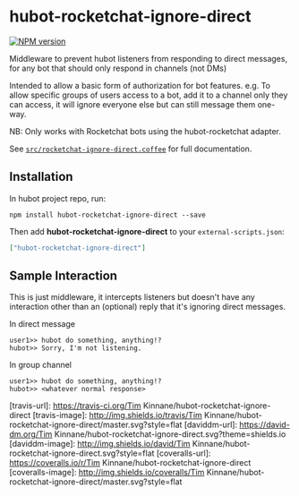# hubot-rocketchat-ignore-direct
[![NPM version][npm-image]][npm-url] 

Middleware to prevent hubot listeners from responding to direct messages, for any bot that should only respond in channels (not DMs)

Intended to allow a basic form of authorization for bot features.
e.g. To allow specific groups of users access to a bot, add it to a channel only they can access, it will ignore everyone else but can still message them one-way.

NB: Only works with Rocketchat bots using the hubot-rocketchat adapter.

See [`src/rocketchat-ignore-direct.coffee`](src/rocketchat-ignore-direct.coffee) for full documentation.

## Installation

In hubot project repo, run:

`npm install hubot-rocketchat-ignore-direct --save`

Then add **hubot-rocketchat-ignore-direct** to your `external-scripts.json`:

```json
["hubot-rocketchat-ignore-direct"]
```

## Sample Interaction

This is just middleware, it intercepts listeners but doesn't have any interaction other than an (optional) reply that it's ignoring direct messages.

In direct message

```
user1>> hubot do something, anything!?
hubot>> Sorry, I'm not listening.
```

In group channel

```
user1>> hubot do something, anything!?
hubot>> <whatever normal response>
```

[npm-url]: https://npmjs.org/package/hubot-rocketchat-ignore-direct
[npm-image]: http://img.shields.io/npm/v/hubot-rocketchat-ignore-direct.svg?style=flat
[travis-url]: https://travis-ci.org/Tim Kinnane/hubot-rocketchat-ignore-direct
[travis-image]: http://img.shields.io/travis/Tim Kinnane/hubot-rocketchat-ignore-direct/master.svg?style=flat
[daviddm-url]: https://david-dm.org/Tim Kinnane/hubot-rocketchat-ignore-direct.svg?theme=shields.io
[daviddm-image]: http://img.shields.io/david/Tim Kinnane/hubot-rocketchat-ignore-direct.svg?style=flat
[coveralls-url]: https://coveralls.io/r/Tim Kinnane/hubot-rocketchat-ignore-direct
[coveralls-image]: http://img.shields.io/coveralls/Tim Kinnane/hubot-rocketchat-ignore-direct/master.svg?style=flat
